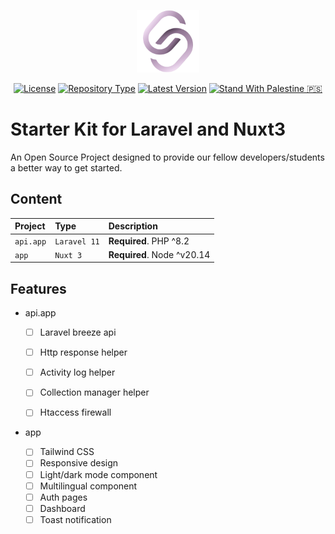<p align="center"><img src=".src/logo.svg" width="100" height="100" alt="sumer5020"></p>

<p align="center">
    <a href="https://choosealicense.com/licenses/mit/"><img src="https://img.shields.io/badge/License-MIT-green.svg" alt="License"></a>
    <a href="#"><img src="https://img.shields.io/badge/Type-Nuxt_WEB_&_Laravel_API_Template-black" alt="Repository Type"></a>
    <a href="#"><img src="https://img.shields.io/badge/Latest_Version-0.0.2-blue" alt="Latest Version"></a>
    <a href="#"><img src="https://img.shields.io/badge/Stand_With_Palestine_🇵🇸-white" alt="Stand With Palestine 🇵🇸"></a>
</p>

# Starter Kit for Laravel and Nuxt3

An Open Source Project designed to provide our fellow developers/students a better way to get started.

## Content

| Project   | Type          | Description                     |
| :-------- | :------------ | :------------------------------ |
| `api.app` | `Laravel 11`  | **Required**. PHP ^8.2          |
| `app`     | `Nuxt 3`      | **Required**. Node ^v20.14      |

## Features
- api.app

  - [ ] Laravel breeze api
  - [ ] Http response helper
  - [ ] Activity log helper
  - [ ] Collection manager helper
  - [ ] Htaccess firewall
 

- app

  - [ ] Tailwind CSS
  - [ ] Responsive design
  - [ ] Light/dark mode component
  - [ ] Multilingual component
  - [ ] Auth pages
  - [ ] Dashboard
  - [ ] Toast notification
